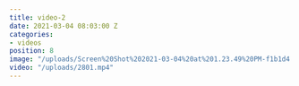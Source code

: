 ```yaml
---
title: video-2
date: 2021-03-04 08:03:00 Z
categories:
- videos
position: 8
image: "/uploads/Screen%20Shot%202021-03-04%20at%201.23.49%20PM-f1b1d4.jpg"
video: "/uploads/2801.mp4"
---
```


